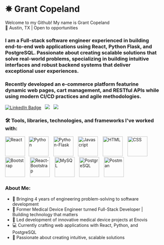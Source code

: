 # ✵ Grant Copeland

Welcome to my Github! My name is Grant Copeland <br> 📍 Austin, TX | Open to opportunities

### I am a Full-stack software engineer experienced in building end-to-end web applications using React, Python Flask, and PostgreSQL. Passionate about creating scalable solutions that solve real-world problems, specializing in building intuitive interfaces and robust backend systems that deliver exceptional user experiences. <br>
### Recently developed an e-commerce platform featurine  dynamic web pages, cart management, and RESTful APIs while using modern CI/CD practices and agile methodologies.
<div id="badges">
  <a href="https://www.linkedin.com/in/grant-copeland-760022141/">
    <img src="https://img.shields.io/badge/LinkedIn-blue?style=for-the-badge&logo=linkedin&logoColor=white"alt="LinkedIn Badge"/></a>
  &nbsp;
  <a href="https://advanced-e-commerce-api-mod13-mini.onrender.com/api/docs/#/">
    <img src="https://img.shields.io/badge/E_Commerce_API_Project-darkgreen?style=for-the-badge&logoColor=white"/></a>
  &nbsp;
  <a href="https://github.com/gcland/E-Commerce-API-react">
    <img src="https://img.shields.io/badge/React_E_Commerce_project-yellow?style=for-the-badge&logoColor=white"/></a>
</div>

### 🛠️ Tools, libraries, technologies, and frameworks I've worked with:
<link rel="stylesheet" type='text/css' href="https://cdn.jsdelivr.net/gh/devicons/devicon@latest/devicon.min.css" />

<img src="https://cdn.jsdelivr.net/gh/devicons/devicon@latest/icons/react/react-original-wordmark.svg" alt="React" height="65" width="auto" /> &nbsp;
<img src="https://cdn.jsdelivr.net/gh/devicons/devicon@latest/icons/python/python-original-wordmark.svg" alt="Python" height="65" width="auto"/> &nbsp;
&nbsp;<img src="https://cdn.jsdelivr.net/gh/devicons/devicon@latest/icons/flask/flask-original-wordmark.svg" alt="Python-Flask" height="65" width="auto"/> &nbsp;
&nbsp;<img src="https://cdn.jsdelivr.net/gh/devicons/devicon@latest/icons/javascript/javascript-original.svg" alt="Javascript" height="65" width="auto"/> &nbsp;
&nbsp;<img src="https://cdn.jsdelivr.net/gh/devicons/devicon@latest/icons/html5/html5-plain-wordmark.svg" alt="HTML" height="65" width="auto"/> &nbsp;
&nbsp;<img src="https://cdn.jsdelivr.net/gh/devicons/devicon@latest/icons/css3/css3-plain-wordmark.svg" alt="CSS" height="65" width="auto"/> &nbsp;
&nbsp;<img src="https://cdn.jsdelivr.net/gh/devicons/devicon@latest/icons/bootstrap/bootstrap-original-wordmark.svg" alt="Bootstrap" height="65" width="auto"/> &nbsp;
&nbsp;<img src="https://cdn.jsdelivr.net/gh/devicons/devicon@latest/icons/reactbootstrap/reactbootstrap-original.svg" alt="React-Bootstrap" height="65" width="auto"/> &nbsp;
&nbsp;<img src="https://cdn.jsdelivr.net/gh/devicons/devicon@latest/icons/mysql/mysql-original-wordmark.svg" alt="MySQL" height="65" width="auto"/> &nbsp;
&nbsp;<img src="https://cdn.jsdelivr.net/gh/devicons/devicon@latest/icons/postgresql/postgresql-original-wordmark.svg" alt="PostgreSQL" height="65" width="auto"/> &nbsp;
&nbsp;<img src="https://cdn.jsdelivr.net/gh/devicons/devicon@latest/icons/postman/postman-original-wordmark.svg" alt="Postman" height="65" width="auto"/> &nbsp;

### About Me:
- 🔧 Bringing 4 years of engineering problem-solving to software development
- 👋 Former Medical Device Engineer turned Full-Stack Developer | Building technology that matters
- 🏥 Led development of innovative medical device projects at Enovis
- 💻 Currently crafting web applications with React, Python, and PostgreSQL
- 🚀 Passionate about creating intuitive, scalable solutions




